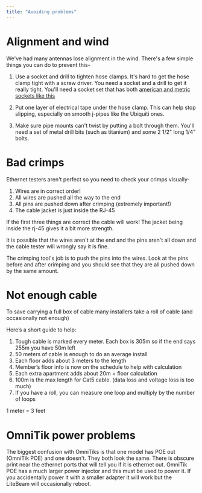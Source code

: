 ```yaml
---
title: "Avoiding problems"
---
```


# Alignment and wind

We've had many antennas lose alignment in the wind. There's a few simple things you can do to prevent this-

1. Use a socket and drill to tighten hose clamps. It's hard to get the hose clamp tight with a screw driver. You need a socket and a drill to get it really tight. You'll need a socket set that has both [american and metric sockets like this](https://www.amazon.com/PANOVOS-Driver-Metric-Socket-Wrench/dp/B01J3O4RYS/ref=sr_1_13?crid=2TECPORUO14Y4)

2. Put one layer of electrical tape under the hose clamp. This can help stop slipping, especially on smooth j-pipes like the Ubiquiti ones.

3. Make sure pipe mounts can't twist by putting a bolt through them. You'll need a set of metal drill bits (such as titanium) and some 2 1/2" long 1/4" bolts.

# Bad crimps

Ethernet testers aren't perfect so you need to check your crimps visually-

1. Wires are in correct order!
2. All wires are pushed all the way to the end
3. All pins are pushed down after crimping (extremely important!)
4. The cable jacket is just inside the RJ-45 

If the first three things are correct the cable will work! The jacket being inside the rj-45 gives it a bit more strength.

It is possible that the wires aren't at the end and the pins aren't all down and the cable tester will wrongly say it is fine.

The crimping tool's job is to push the pins into the wires. Look at the pins before and after crimping and you should see that they are all pushed down by the same amount. 

# Not enough cable

To save carrying a full box of cable many installers take a roll of cable (and occasionally not enough)

Here’s a short guide to help:

1. Tough cable is marked every meter. Each box is 305m so if the end says 255m you have 50m left
2. 50 meters of cable is enough to do an average install
3. Each floor adds about 3 meters to the length
4. Member’s floor info is now on the schedule to help with calculation
5. Each extra apartment adds about 20m + floor calculation
5. 100m is the max length for Cat5 cable. (data loss and voltage loss is too much)
6. If you have a roll, you can measure one loop and multiply by the number of loops

1 meter = 3 feet

# OmniTik power problems

The biggest confusion with OmniTiks is that one model has POE out (OmniTik POE) and one doesn't. They both look the same. There is obscure print near the ethernet ports that will tell you if it is ethernet out. OmniTik POE has a much larger power injector and this must be used to power it. If you accidentally power it with a smaller adapter it will work but the LiteBeam will occasionally reboot.



